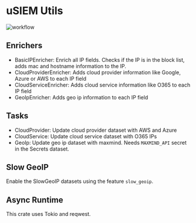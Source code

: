 # uSIEM Utils
![workflow](https://github.com/u-siem/usiem-utils/actions/workflows/rust.yml/badge.svg)

## Enrichers

* BasicIPEnricher: Enrich all IP fields. Checks if the IP is in the block list, adds mac and hostname information to the IP.
* CloudProviderEnricher: Adds cloud provider information like Google, Azure or AWS to each IP field
* CloudServiceEnricher: Adds cloud service information like O365 to each IP field
* GeoIpEnricher: Adds geo ip information to each IP field

## Tasks

* CloudProvider: Update cloud provider dataset with AWS and Azure
* CloudService: Update cloud service dataset with O365 IPs
* GeoIp: Update geo ip dataset with maxmind. Needs `MAXMIND_API` secret in the Secrets dataset.

## Slow GeoIP
Enable the SlowGeoIP datasets using the feature `slow_geoip`.

## Async Runtime
This crate uses Tokio and reqwest.